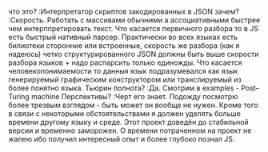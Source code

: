 что это?
	:Интерпретатор скриптов закодированных в JSON
зачем?
	:Скорость. Работать с массивами обычними а ассоциативными быстрее чем интерппретировать текст. Что касается первичного разбора то в JS есть быстрый нативный парсер. Практически во всех языках есть билиотеки сторонние или встроенные, скорость же разбора (как я надеюсь) четко структурированного JSON должны быть выше скорости разбора языков + надо распарсить только единожды. Что касается человекопонимаемости то данныя язык подразумевался как язык генерируемый графическим конструктором или транслируемый из более понятно языка.
Тьюрин полнота?
	:Да. Смотрим в examples - Post–Turing machine
Перспективы?
	:Черт его знает. Подожду посмотрю более трезвым взглядом - быть может он вообще не нужен. Кроме того в связи с некоторыми обстоятельствами я должен уделять больше времени другому языку и среде. Этот проект доведён до стабильной версии и временно заморожен. О времени потраченном на проект не жалею ибо получил интересный опыт и более глубоко познал JS.